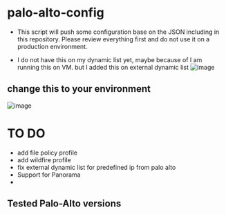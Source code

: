 # palo-alto-config
- This script will push some configuration base on the JSON including in this repository. Please review everything first
and do not use it on a production environment.

- I do not have this on my dynamic list yet, maybe because of I am running this on VM. but I added this on external dynamic list
![image](https://github.com/romarroca/palo-alto-config/assets/87074019/972a11f9-38d6-4ea2-9926-bc6c9415c913)

## change this to your environment
![image](https://github.com/romarroca/palo-alto-config/assets/87074019/6e48c684-89dd-4348-8a33-f428e3a117df)
 

# TO DO
- add file policy profile
- add wildfire profile
- fix external dynamic list for predefined ip from palo alto
- Support for Panorama
- 

Tested Palo-Alto versions
- 

